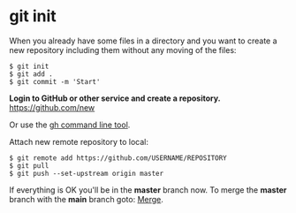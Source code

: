 
# git init

When you already have some files in a directory and you want to create a new repository including them without any moving of the files:

    $ git init 
    $ git add .
    $ git commit -m 'Start'

**Login to GitHub or other service and create a repository.**
https://github.com/new

Or use the [gh command line tool](create.md#gh).

Attach new remote repository to local:
    
    $ git remote add https://github.com/USERNAME/REPOSITORY
    $ git pull
    $ git push --set-upstream origin master

If everything is OK you'll be in the **master** branch now. To merge the **master** branch with the **main** branch goto: [Merge](merge.md). 